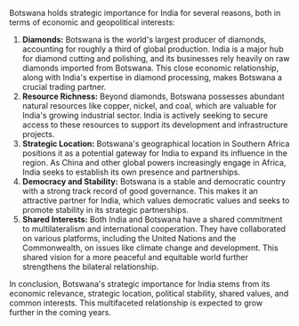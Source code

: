 Botswana holds strategic importance for India for several reasons, both in terms of economic and geopolitical interests:

1. **Diamonds:** Botswana is the world's largest producer of diamonds, accounting for roughly a third of global production. India is a major hub for diamond cutting and polishing, and its businesses rely heavily on raw diamonds imported from Botswana. This close economic relationship, along with India's expertise in diamond processing, makes Botswana a crucial trading partner.
2. **Resource Richness:** Beyond diamonds, Botswana possesses abundant natural resources like copper, nickel, and coal, which are valuable for India's growing industrial sector. India is actively seeking to secure access to these resources to support its development and infrastructure projects.
3. **Strategic Location:** Botswana's geographical location in Southern Africa positions it as a potential gateway for India to expand its influence in the region. As China and other global powers increasingly engage in Africa, India seeks to establish its own presence and partnerships.
4. **Democracy and Stability:** Botswana is a stable and democratic country with a strong track record of good governance. This makes it an attractive partner for India, which values democratic values and seeks to promote stability in its strategic partnerships.
5. **Shared Interests:** Both India and Botswana have a shared commitment to multilateralism and international cooperation. They have collaborated on various platforms, including the United Nations and the Commonwealth, on issues like climate change and development. This shared vision for a more peaceful and equitable world further strengthens the bilateral relationship.

In conclusion, Botswana's strategic importance for India stems from its economic relevance, strategic location, political stability, shared values, and common interests.  This multifaceted relationship is expected to grow further in the coming years.
